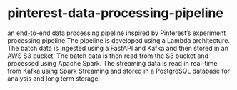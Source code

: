 # pinterest-data-processing-pipeline

an end-to-end data processing pipeline inspired by Pinterest’s experiment processing pipeline The pipeline is developed using a Lambda architecture.  The batch data is ingested using a FastAPI and Kafka and then stored in an AWS S3 bucket. The batch data is then read from the S3 bucket and processed using Apache Spark. The streaming data is read in real-time from Kafka using Spark Streaming and stored in a PostgreSQL database for analysis and long term storage.
